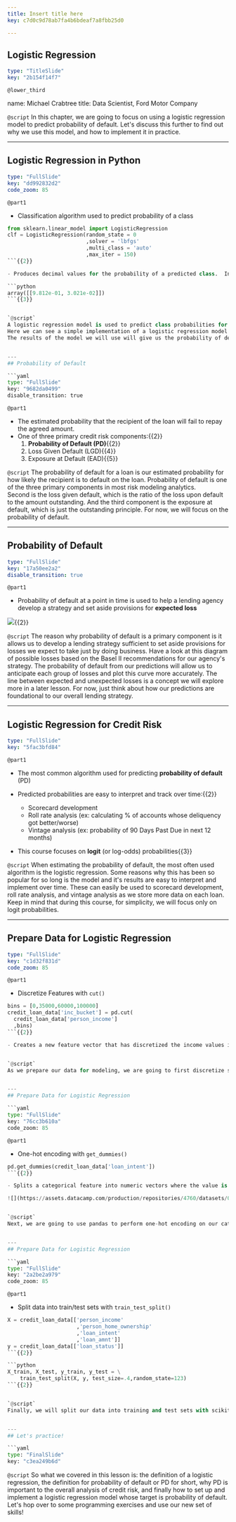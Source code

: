 ```yaml
---
title: Insert title here
key: c7d0c9d78ab7fa4b6bdeaf7a8fbb25d0

---
```

## Logistic Regression

```yaml
type: "TitleSlide"
key: "2b154f14f7"
```

`@lower_third`

name: Michael Crabtree
title: Data Scientist, Ford Motor Company


`@script`
In this chapter, we are going to focus on using a logistic regression model to predict probability of default.  Let's discuss this further to find out why we use this model, and how to implement it in practice.


---
## Logistic Regression in Python

```yaml
type: "FullSlide"
key: "dd992832d2"
code_zoom: 85
```

`@part1`
- Classification algorithm used to predict probability of a class
```python
from sklearn.linear_model import LogisticRegression
clf = LogisticRegression(random_state = 0
                         ,solver = 'lbfgs'
                         ,multi_class = 'auto'
                         ,max_iter = 150)
```{{2}}

- Produces decimal values for the probability of a predicted class.  In this case, `loan_status` for **probability of default** {{3}}

```python
array([[9.812e-01, 3.021e-02]])
```{{3}}


`@script`
A logistic regression model is used to predict class probabilities for a given target in the data.
Here we can see a simple implementation of a logistic regression model in python.  This example contains some parameters we will discuss later.
The results of the model we will use will give us the probability of default for a given loan.  These will be represented as arrays of decimal values.


---
## Probability of Default

```yaml
type: "FullSlide"
key: "9682da0499"
disable_transition: true
```

`@part1`
- The estimated probability that the recipient of the loan will fail to repay the agreed amount.
- One of three primary credit risk components:{{2}}
  1. **Probability of Default (PD)**{{2}}
  2. Loss Given Default (LGD){{4}}
  3. Exposure at Default (EAD){{5}}


`@script`
The probability of default for a loan is our estimated probability for how likely the recipient is to default on the loan.
Probability of default is one of the three primary components in most risk modeling analytics.  
Second is the loss given default, which is the ratio of the loss upon default to the amount outstanding.
And the third component is the exposure at default, which is just the outstanding principle.
For now, we will focus on the probability of default.


---
## Probability of Default

```yaml
type: "FullSlide"
key: "17a50ee2a2"
disable_transition: true
```

`@part1`
- Probability of default at a point in time is used to help a lending agency develop a strategy and set aside provisions for **expected loss**

![](https://assets.datacamp.com/production/repositories/4760/datasets/50355cebe2f6d9b3b147a93fd51c6bbf5fae7dd9/Expected_Loss_Curve.jpg){{2}}


`@script`
The reason why probability of default is a primary component is it allows us to develop a lending strategy sufficient to set aside provisions for losses we expect to take just by doing business.
Have a look at this diagram of possible losses based on the Basel II recommendations for our agency's strategy.  The probability of default from our predictions will allow us to anticipate each group of losses and plot this curve more accurately.
The line between expected and unexpected losses is a concept we will explore more in a later lesson.  For now, just think about how our predictions are foundational to our overall lending strategy.


---
## Logistic Regression for Credit Risk

```yaml
type: "FullSlide"
key: "5fac3bfd84"
```

`@part1`
- The most common algorithm used for predicting **probability of default** (PD)

- Predicted probabilities are easy to interpret and track over time:{{2}}
  - Scorecard development
  - Roll rate analysis (ex: calculating % of accounts whose deliquency got better/worse)
  - Vintage analysis (ex: probability of 90 Days Past Due in next 12 months) 
  
 - This course focuses on **logit** (or log-odds) probabilities{{3}}


`@script`
When estimating the probability of default, the most often used algorithm is the logistic regression.
Some reasons why this has been so popular for so long is the model and it's results are easy to interpret and implement over time.  These can easily be used to scorecard development, roll rate analysis, and vintage analysis as we store more data on each loan.
Keep in mind that during this course, for simplicity, we will focus only on logit probabilities.


---
## Prepare Data for Logistic Regression

```yaml
type: "FullSlide"
key: "c1d32f831d"
code_zoom: 85
```

`@part1`
- Discretize Features with `cut()`

```python
bins = [0,35000,60000,100000]
credit_loan_data['inc_bucket'] = pd.cut(
  credit_loan_data['person_income']
  ,bins)
```{{2}}

- Creates a new feature vector that has discretized the income values into buckets{{2}}


`@script`
As we prepare our data for modeling, we are going to first discretize some of our continuous features into buckets.  Some of these might have heavily skewed distributions, so we are going to bucket them to make things easier


---
## Prepare Data for Logistic Regression

```yaml
type: "FullSlide"
key: "76cc3b610a"
code_zoom: 85
```

`@part1`
- One-hot encoding with `get_dummies()`

```python
pd.get_dummies(credit_loan_data['loan_intent'])
```{{2}}

- Splits a categorical feature into numeric vectors where the value is 1 if the row contained that value{{3}}

![](https://assets.datacamp.com/production/repositories/4760/datasets/0fcb85bd997558a17e28ae3283a7d7f01b73fc99/one_hot_example.PNG){{3}}


`@script`
Next, we are going to use pandas to perform one-hot encoding on our categorical features.  Unlike in R, the logistic regression model in Python does not do this automatically, and we have to do it ourselves before.


---
## Prepare Data for Logistic Regression

```yaml
type: "FullSlide"
key: "2a2be2a979"
code_zoom: 85
```

`@part1`
- Split data into train/test sets with `train_test_split()`

```python
X = credit_loan_data[['person_income'
                      ,'person_home_ownership'
                      ,'loan_intent'
                      ,'loan_amnt']]
y = credit_loan_data[['loan_status']]
```{{2}}

```python
X_train, X_test, y_train, y_test = \
	train_test_split(X, y, test_size=.4,random_state=123)
```{{2}}


`@script`
Finally, we will split our data into training and test sets with scikit-learn with a few lines of code.  In this example, I have chosen a 60/40 split for the data.


---
## Let's practice!

```yaml
type: "FinalSlide"
key: "c3ea249b6d"
```

`@script`
So what we covered in this lesson is: the definition of a logistic regression, the definition for probability of default or PD for short, why PD is important to the overall analysis of credit risk, and finally how to set up and implement a logistic regression model whose target is probability of default.
Let's hop over to some programming exercises and use our new set of skills!

